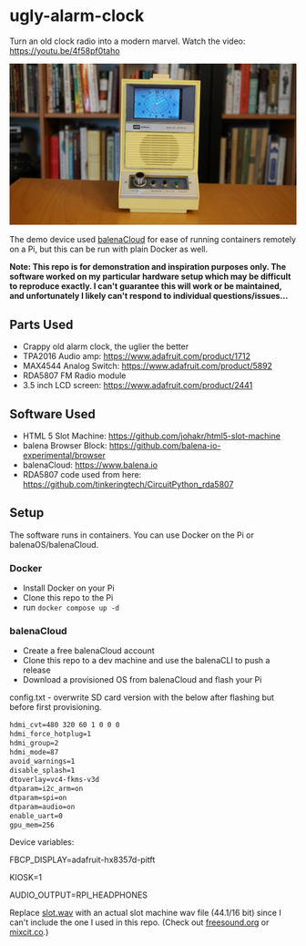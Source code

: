 # ugly-alarm-clock
Turn an old clock radio into a modern marvel. Watch the video: https://youtu.be/4f58pf0taho

<img src="clock.JPG">

The demo device used [balenaCloud](www.balena.io) for ease of running containers remotely on a Pi, but this can be run with plain Docker as well.

**Note: This repo is for demonstration and inspiration purposes only. The software worked on my particular hardware setup which may be difficult to reproduce exactly. I can't guarantee this will work or be maintained, and unfortunately I likely can't respond to individual questions/issues...**

## Parts Used

- Crappy old alarm clock, the uglier the better
- TPA2016 Audio amp: https://www.adafruit.com/product/1712
- MAX4544 Analog Switch: https://www.adafruit.com/product/5892
- RDA5807 FM Radio module
- 3.5 inch LCD screen: https://www.adafruit.com/product/2441

## Software Used

- HTML 5 Slot Machine: https://github.com/johakr/html5-slot-machine
- balena Browser Block: https://github.com/balena-io-experimental/browser
- balenaCloud: https://www.balena.io
- RDA5807 code used from here: https://github.com/tinkeringtech/CircuitPython_rda5807

## Setup

The software runs in containers. You can use Docker on the Pi or balenaOS/balenaCloud.

### Docker
- Install Docker on your Pi
- Clone this repo to the Pi
- run `docker compose up -d`

### balenaCloud
- Create a free balenaCloud account
- Clone this repo to a dev machine and use the balenaCLI to push a release
- Download a provisioned OS from balenaCloud and flash your Pi


config.txt - overwrite SD card version with the below after flashing but before first provisioning.
```
hdmi_cvt=480 320 60 1 0 0 0
hdmi_force_hotplug=1
hdmi_group=2
hdmi_mode=87
avoid_warnings=1
disable_splash=1
dtoverlay=vc4-fkms-v3d
dtparam=i2c_arm=on
dtparam=spi=on
dtparam=audio=on
enable_uart=0
gpu_mem=256
```
Device variables:

FBCP_DISPLAY=adafruit-hx8357d-pitft

KIOSK=1

AUDIO_OUTPUT=RPI_HEADPHONES


Replace [slot.wav](https://github.com/alanb128/ugly-alarm-clock/blob/11fad284376526475cbbb9bac4f8eb3be42c2aab/controller/slot.wav) with an actual slot machine wav file (44.1/16 bit) since I can't include the one I used in this repo. (Check out [freesound.org](https://freesound.org/people/pierrecartoons1979/sounds/118236/?) or [mixcit.co](https://mixkit.co/free-sound-effects/slot-machine/).)

